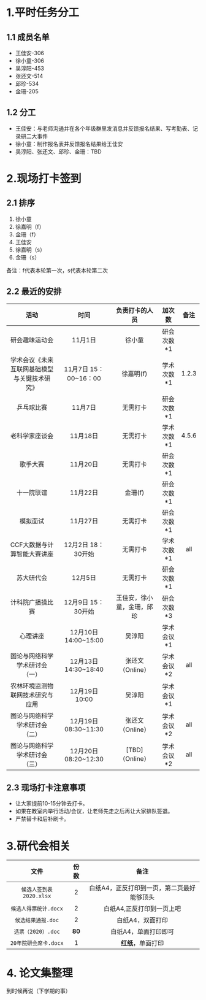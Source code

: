 
# 1.平时任务分工
## 1.1 成员名单
- 王佳安-306  
- 徐小童-306  
- 吴淳阳-453    
- 张还文-514  
- 邱珍-534  
- 金珊-205  

## 1.2 分工
- 王佳安：与老师沟通并在各个年级群里发消息并反馈报名结果、写考勤表、记录研二大事件
- 徐小童：制作报名表并反馈报名结果给王佳安
- 吴淳阳、张还文、邱珍、金珊：TBD


# 2.现场打卡签到
## 2.1 排序
1. 徐小童
2. 徐嘉明（f）
3. 金珊（f）
4. 王佳安
5. 徐嘉明（s）
6. 金珊（s）  
   
备注：f代表本轮第一次，s代表本轮第二次

## 2.2 最近的安排
| 活动 | 时间 | 负责打卡的人员 | 加次数 |备注|
| :---: | :---: | :---: | :---: | :---: |
|研会趣味运动会|11月1日|徐小童|研会次数*1|
|学术会议《未来互联网基础模型与关键技术研究》|11月7日 15：00~16：00|徐嘉明(f)|学术次数*1|1.2.3|
|乒乓球比赛|11月7日|无需打卡|研会次数*1||
|老科学家座谈会|11月18日|无需打卡|学术次数*1|4.5.6|
|歌手大赛|11月20日|无需打卡|研会次数*1||
|十一院联谊|11月22日|金珊(f)|研会次数*1||
|模拟面试|11月27日|无需打卡|研会次数*1||
|CCF大数据与计算智能大赛讲座|12月2日 18：30开始|无需打卡|学术次数*1|all|
|苏大研代会|12月5日|无需打卡|研会次数*1||
|计科院广播操比赛|12月9日 15：30开始|王佳安，徐小童，金珊，邱珍|研会次数*3||
|心理讲座|12月10日 14:00~15:00|吴淳阳|学术会议*1||
|图论与网络科学学术研讨会（一）|12月13日 14:30~18:40|张还文（Online）|学术会议*2|all|
|农林环境监测物联网技术研究与应用|12月19日 10:00 |吴淳阳|学术会议*1||
|图论与网络科学学术研讨会（二）|12月19日 08:30~11:30|张还文（Online）|学术会议*2|all|
|图论与网络科学学术研讨会（三）|12月20日 08:20~12:30|[TBD]（Online）|学术会议*2|all|

## 2.3 现场打卡注意事项
- 让大家提前10-15分钟去打卡。
- 如果在教室内举行活动/会议，让老师先走之后再让大家排队签退。
- 严禁替卡和后补刷卡。

# 3.研代会相关
| 文件 | 份数 | 备注|
| :---: | :---: | :---: |
|`候选人签到表2020.xlsx`|2|白纸A4，正反打印到一页，第二页最好能够顶头|
|`候选人得票统计.docx`|2|白纸A4,正反打印到一页上吧|
|`候选结果通报.doc`|2|白纸A4，双面打印|
|`选票（2020）.doc`|**80**|白纸A4，单面打印即可|
|`20年院研会席卡.docx`|1|**红纸**，单面打印|


# 4. 论文集整理
到时候再说（下学期的事）


